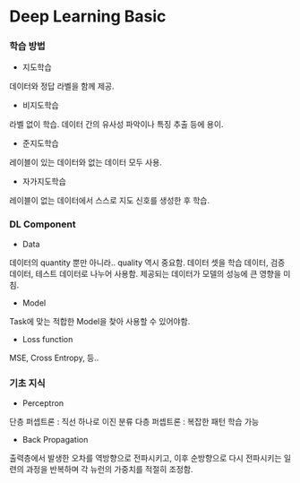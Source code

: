 # Deep Learning Basic

### 학습 방법

- 지도학습

데이터와 정답 라벨을 함께 제공.

- 비지도학습

라벨 없이 학습. 데이터 간의 유사성 파악이나 특징 추출 등에 용이.

- 준지도학습

레이블이 있는 데이터와 없는 데이터 모두 사용.

- 자가지도학습

레이블이 없는 데이터에서 스스로 지도 신호를 생성한 후 학습.

### DL Component

- Data

데이터의 quantity 뿐만 아니라.. quality 역시 중요함.
데이터 셋을 학습 데이터, 검증 데이터, 테스트 데이터로 나누어 사용함.
제공되는 데이터가 모델의 성능에 큰 영향을 미침. 

- Model

Task에 맞는 적합한 Model을 찾아 사용할 수 있어야함.

- Loss function

MSE, Cross Entropy, 등..

### 기초 지식

- Perceptron

단층 퍼셉트론 : 직선 하나로 이진 분류
다층 퍼셉트론 : 복잡한 패턴 학습 가능

- Back Propagation

출력층에서 발생한 오차를 역방향으로 전파시키고, 이후 순방향으로 다시 전파시키는 일련의 과정을 반복하며 각 뉴런의 가중치를 적절히 조정함.